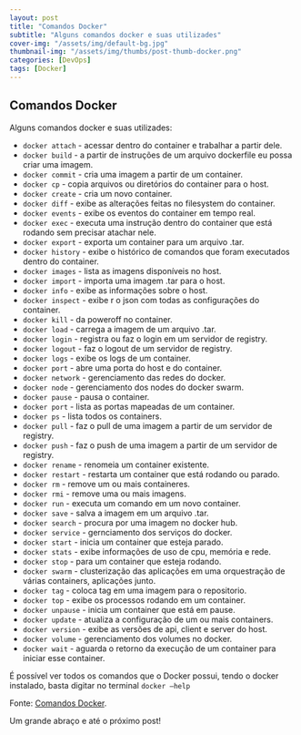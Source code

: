 ```yaml
---
layout: post
title: "Comandos Docker"
subtitle: "Alguns comandos docker e suas utilizades"
cover-img: "/assets/img/default-bg.jpg"
thumbnail-img: "/assets/img/thumbs/post-thumb-docker.png"
categories: [DevOps]
tags: [Docker]
---
```


## Comandos Docker

Alguns comandos docker e suas utilizades:

- <code>docker attach</code> - acessar dentro do container e trabalhar a partir dele.
- <code>docker build</code> - a partir de instruções de um arquivo dockerfile eu possa criar uma imagem.
- <code>docker commit</code> - cria uma imagem a partir de um container.
- <code>docker cp</code> - copia arquivos ou diretórios do container para o host.
- <code>docker create</code> - cria um novo container.
- <code>docker diff</code> - exibe as alterações feitas no filesystem do container.
- <code>docker events</code> - exibe os eventos do container em tempo real.
- <code>docker exec</code> - executa uma instrução dentro do container que está rodando sem precisar atachar nele.
- <code>docker export</code> - exporta um container para um arquivo .tar.
- <code>docker history</code> - exibe o histórico de comandos que foram executados dentro do container.
- <code>docker images</code> - lista as imagens disponíveis no host.
- <code>docker import</code> - importa uma imagem .tar para o host.
- <code>docker info</code> - exibe as informações sobre o host.
- <code>docker inspect</code> - exibe r o json com todas as configurações do container.
- <code>docker kill</code> - da poweroff no container.
- <code>docker load</code> - carrega a imagem de um arquivo .tar.
- <code>docker login</code> - registra ou faz o login em um servidor de registry.
- <code>docker logout</code> - faz o logout de um servidor de registry.
- <code>docker logs</code> - exibe os logs de um container.
- <code>docker port</code> - abre uma porta do host e do container.
- <code>docker network</code> - gerenciamento das redes do docker.
- <code>docker node</code> - gerenciamento dos nodes do docker swarm.
- <code>docker pause</code> - pausa o container.
- <code>docker port</code> - lista as portas mapeadas de um container.
- <code>docker ps</code> - lista todos os containers.
- <code>docker pull</code> - faz o pull de uma imagem a partir de um servidor de registry.
- <code>docker push</code> - faz o push de uma imagem a partir de um servidor de registry.
- <code>docker rename</code> - renomeia um container existente.
- <code>docker restart</code> - restarta um container que está rodando ou parado.
- <code>docker rm</code> - remove um ou mais containeres.
- <code>docker rmi</code> - remove uma ou mais imagens.
- <code>docker run</code> - executa um comando em um novo container.
- <code>docker save</code> - salva a imagem em um arquivo .tar.
- <code>docker search</code> - procura por uma imagem no docker hub.
- <code>docker service</code> - gernciamento dos serviços do docker.
- <code>docker start</code> - inicia um container que esteja parado.
- <code>docker stats</code> - exibe informações de uso de cpu, memória e rede.
- <code>docker stop</code> - para um container que esteja rodando.
- <code>docker swarm</code> - clusterização das aplicações em uma orquestração de várias containers, aplicações junto.
- <code>docker tag</code> - coloca tag em uma imagem para o repositorio.
- <code>docker top</code> - exibe os processos rodando em um container.
- <code>docker unpause</code> - inicia um container que está em pause.
- <code>docker update</code> - atualiza a configuração de um ou mais containers.
- <code>docker version</code> - exibe as versões de api, client e server do host.
- <code>docker volume</code> - gerenciamento dos volumes no docker.
- <code>docker wait</code> - aguarda o retorno da execução de um container para iniciar esse container.

É possível ver todos os comandos que o Docker possui, tendo o docker instalado, basta digitar no terminal <code>docker –help</code>

Fonte:
<a href="https://gist.github.com/morvanabonin/862a973c330107540f28fab0f26181d8" target="\_blank">Comandos Docker</a>.

Um grande abraço e até o próximo post!
